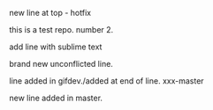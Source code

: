 new line at top - hotfix

this is a test repo. number 2.

add line with sublime text

brand new unconflicted line.

line added in gifdev./added at end of line.
xxx-master

new line added in master.

